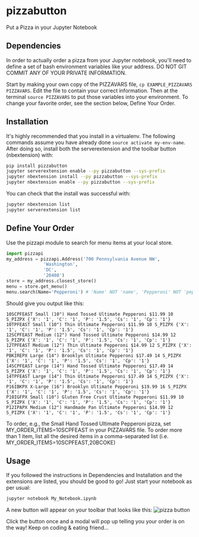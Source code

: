 # pizzabutton
Put a Pizza in your Jupyter Notebook

## Dependencies
In order to actually order a pizza from your Jupyter notebook, you'll need
to define a set of bash environment variables like your address. DO NOT 
GIT COMMIT ANY OF YOUR PRIVATE INFORMATION.

Start by making your own copy of the PIZZAVARS file, `cp EXAMPLE_PIZZAVARS PIZZAVARS`. Edit the file to contain your correct information. Then at the terminal `source PIZZAVARS` to put those variables into your environment. To change your favorite order, see the section below, Define Your Order.

## Installation
It's highly recommended that you install in a virtualenv. The following commands assume you have already done `source activate my-env-name`. After doing so, install both the serverextension and the toolbar button (nbextension) with:

```bash
pip install pizzabutton
jupyter serverextension enable --py pizzabutton --sys-prefix
jupyter nbextension install --py pizzabutton --sys-prefix
jupyter nbextension enable --py pizzabutton --sys-prefix
```

You can check that the install was successful with:
```bash
jupyter nbextension list
jupyter serverextension list
```

## Define Your Order
Use the pizzapi module to search for menu items at your local store.
```python
import pizzapi
my_address = pizzapi.Address('700 Pennsylvania Avenue NW',
			  'Washington',
			  'DC',
			  '20408')
store = my_address.closest_store()
menu = store.get_menu()
menu.search(Name='Pepperoni') # 'Name' NOT 'name', 'Pepperoni' NOT 'pepperoni'
```
Should give you output like this:
```
10SCPFEAST Small (10") Hand Tossed Ultimate Pepperoni $11.99 10 S_PIZPX {'X': '1', 'C': '1', 'P': '1.5', 'Cs': '1', 'Cp': '1'}
10TPFEAST Small (10") Thin Ultimate Pepperoni $11.99 10 S_PIZPX {'X': '1', 'C': '1', 'P': '1.5', 'Cs': '1', 'Cp': '1'}
12SCPFEAST Medium (12") Hand Tossed Ultimate Pepperoni $14.99 12 S_PIZPX {'X': '1', 'C': '1', 'P': '1.5', 'Cs': '1', 'Cp': '1'}
12TPFEAST Medium (12") Thin Ultimate Pepperoni $14.99 12 S_PIZPX {'X': '1', 'C': '1', 'P': '1.5', 'Cs': '1', 'Cp': '1'}
PBKIREPX Large (14") Brooklyn Ultimate Pepperoni $17.49 14 S_PIZPX {'X': '1', 'C': '1', 'P': '1.5', 'Cs': '1', 'Cp': '1'}
14SCPFEAST Large (14") Hand Tossed Ultimate Pepperoni $17.49 14 S_PIZPX {'X': '1', 'C': '1', 'P': '1.5', 'Cs': '1', 'Cp': '1'}
14TPFEAST Large (14") Thin Ultimate Pepperoni $17.49 14 S_PIZPX {'X': '1', 'C': '1', 'P': '1.5', 'Cs': '1', 'Cp': '1'}
P16IBKPX X-Large (16") Brooklyn Ultimate Pepperoni $19.99 16 S_PIZPX {'X': '1', 'C': '1', 'P': '1.5', 'Cs': '1', 'Cp': '1'}
P10IGFPX Small (10") Gluten Free Crust Ultimate Pepperoni $11.99 10 S_PIZPX {'X': '1', 'C': '1', 'P': '1.5', 'Cs': '1', 'Cp': '1'}
P12IPAPX Medium (12") Handmade Pan Ultimate Pepperoni $14.99 12 S_PIZPX {'X': '1', 'C': '1', 'P': '1.5', 'Cs': '1', 'Cp': '1'}
```
To order, e.g., the Small Hand Tossed Ultimate Pepperoni pizza, set MY_ORDER_ITEMS=10SCPFEAST in your PIZZAVARS file. To order more than 1 item, list all the desired items in a comma-separated list (i.e. MY_ORDER_ITEMS=10SCPFEAST,20BCOKE)

## Usage
If you followed the instructions in Dependencies and Installation and the extensions are listed, you should be good to go! Just start your notebook as per usual:
```bash
jupyter notebook My_Notebook.ipynb
```
A new button will appear on your toolbar that looks like this:
![pizza button](https://github.com/peterskipper/pizzabutton/raw/add_doc/images/button.png "Pizza Delivery Button")


Click the button once and a modal will pop up telling you your order is on the way! Keep on coding & eating friend...
